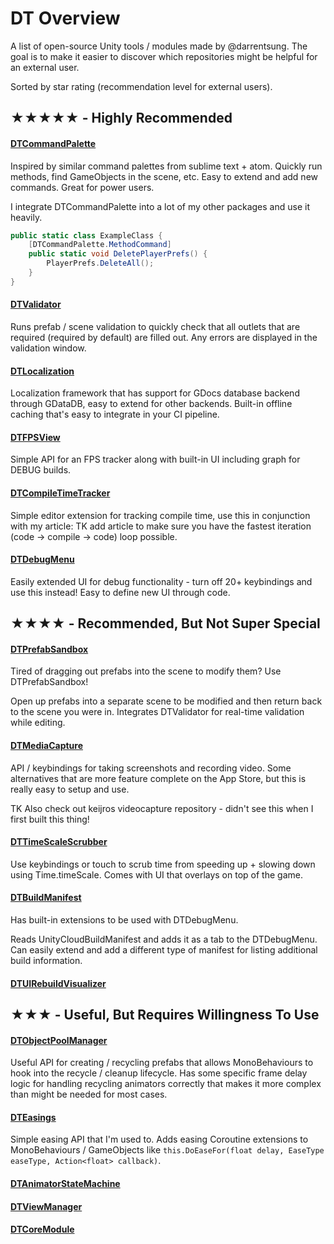 # DT Overview
A list of open-source Unity tools / modules made by @darrentsung. The goal is to make it easier to discover which repositories might be helpful for an external user.

Sorted by star rating (recommendation level for external users).

## ★★★★★ - Highly Recommended
#### [DTCommandPalette](https://github.com/DarrenTsung/DTCommandPalette)
Inspired by similar command palettes from sublime text + atom. Quickly run methods, find GameObjects in the scene, etc. Easy to extend and add new commands. Great for power users.

I integrate DTCommandPalette into a lot of my other packages and use it heavily.

```csharp
public static class ExampleClass {
	[DTCommandPalette.MethodCommand]
	public static void DeletePlayerPrefs() {
		PlayerPrefs.DeleteAll();
	}
}
```

#### [DTValidator](https://github.com/DarrenTsung/DTValidator)
Runs prefab / scene validation to quickly check that all outlets that are required (required by default) are filled out. Any errors are displayed in the validation window.

#### [DTLocalization](https://github.com/DarrenTsung/DTLocalization)
Localization framework that has support for GDocs database backend through GDataDB, easy to extend for other backends. Built-in offline caching that's easy to integrate in your CI pipeline.

#### [DTFPSView](https://github.com/DarrenTsung/DTFPSView)
Simple API for an FPS tracker along with built-in UI including graph for DEBUG builds.

#### [DTCompileTimeTracker](https://github.com/DarrenTsung/DTCompileTimeTracker)
Simple editor extension for tracking compile time, use this in conjunction with my article: TK add article to make sure you have the fastest iteration (code -> compile -> code) loop possible.

#### [DTDebugMenu](https://github.com/DarrenTsung/DTDebugMenu)
Easily extended UI for debug functionality - turn off 20+ keybindings and use this instead! Easy to define new UI through code.

## ★★★★ - Recommended, But Not Super Special
#### [DTPrefabSandbox](https://github.com/DarrenTsung/DTPrefabSandbox)
Tired of dragging out prefabs into the scene to modify them? Use DTPrefabSandbox!

Open up prefabs into a separate scene to be modified and then return back to the scene you were in. Integrates DTValidator for real-time validation while editing.

#### [DTMediaCapture](https://github.com/DarrenTsung/DTMediaCapture)
API / keybindings for taking screenshots and recording video. Some alternatives that are more feature complete on the App Store, but this is really easy to setup and use.

TK Also check out keijros videocapture repository - didn't see this when I first built this thing!

#### [DTTimeScaleScrubber](https://github.com/DarrenTsung/DTTimeScaleScrubber)
Use keybindings or touch to scrub time from speeding up + slowing down using Time.timeScale. Comes with UI that overlays on top of the game.

#### [DTBuildManifest](https://github.com/DarrenTsung/DTBuildManifest)
Has built-in extensions to be used with DTDebugMenu.

Reads UnityCloudBuildManifest and adds it as a tab to the DTDebugMenu. Can easily extend and add a different type of manifest for listing additional build information.

#### [DTUIRebuildVisualizer](https://github.com/DarrenTsung/DTUIRebuildVisualizer)

## ★★★ - Useful, But Requires Willingness To Use
#### [DTObjectPoolManager](https://github.com/DarrenTsung/DTObjectPoolManager)
Useful API for creating / recycling prefabs that allows MonoBehaviours to hook into the recycle / cleanup lifecycle. Has some specific frame delay logic for handling recycling animators correctly that makes it more complex than might be needed for most cases.

#### [DTEasings](https://github.com/DarrenTsung/DTEasings)
Simple easing API that I'm used to. Adds easing Coroutine extensions to MonoBehaviours / GameObjects like `this.DoEaseFor(float delay, EaseType easeType, Action<float> callback)`.

#### [DTAnimatorStateMachine](https://github.com/DarrenTsung/DTAnimatorStateMachine)

#### [DTViewManager](https://github.com/DarrenTsung/DTViewManager)

#### [DTCoreModule](https://github.com/DarrenTsung/DTCoreModule)


